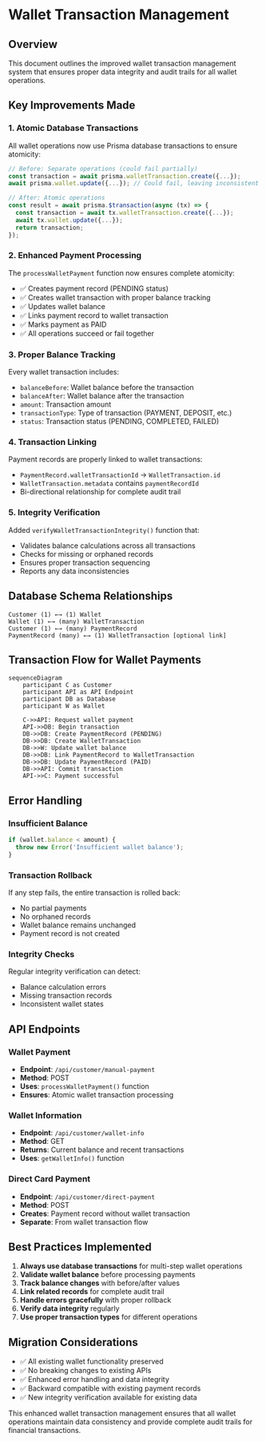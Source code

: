 # Wallet Transaction Management

## Overview
This document outlines the improved wallet transaction management system that ensures proper data integrity and audit trails for all wallet operations.

## Key Improvements Made

### 1. Atomic Database Transactions
All wallet operations now use Prisma database transactions to ensure atomicity:

```typescript
// Before: Separate operations (could fail partially)
const transaction = await prisma.walletTransaction.create({...});
await prisma.wallet.update({...}); // Could fail, leaving inconsistent state

// After: Atomic operations
const result = await prisma.$transaction(async (tx) => {
  const transaction = await tx.walletTransaction.create({...});
  await tx.wallet.update({...});
  return transaction;
});
```

### 2. Enhanced Payment Processing
The `processWalletPayment` function now ensures complete atomicity:

- ✅ Creates payment record (PENDING status)
- ✅ Creates wallet transaction with proper balance tracking
- ✅ Updates wallet balance
- ✅ Links payment record to wallet transaction
- ✅ Marks payment as PAID
- ✅ All operations succeed or fail together

### 3. Proper Balance Tracking
Every wallet transaction includes:
- `balanceBefore`: Wallet balance before the transaction
- `balanceAfter`: Wallet balance after the transaction
- `amount`: Transaction amount
- `transactionType`: Type of transaction (PAYMENT, DEPOSIT, etc.)
- `status`: Transaction status (PENDING, COMPLETED, FAILED)

### 4. Transaction Linking
Payment records are properly linked to wallet transactions:
- `PaymentRecord.walletTransactionId` → `WalletTransaction.id`
- `WalletTransaction.metadata` contains `paymentRecordId`
- Bi-directional relationship for complete audit trail

### 5. Integrity Verification
Added `verifyWalletTransactionIntegrity()` function that:
- Validates balance calculations across all transactions
- Checks for missing or orphaned records
- Ensures proper transaction sequencing
- Reports any data inconsistencies

## Database Schema Relationships

```
Customer (1) ←→ (1) Wallet
Wallet (1) ←→ (many) WalletTransaction
Customer (1) ←→ (many) PaymentRecord
PaymentRecord (many) ←→ (1) WalletTransaction [optional link]
```

## Transaction Flow for Wallet Payments

```mermaid
sequenceDiagram
    participant C as Customer
    participant API as API Endpoint
    participant DB as Database
    participant W as Wallet

    C->>API: Request wallet payment
    API->>DB: Begin transaction
    DB->>DB: Create PaymentRecord (PENDING)
    DB->>DB: Create WalletTransaction
    DB->>W: Update wallet balance
    DB->>DB: Link PaymentRecord to WalletTransaction
    DB->>DB: Update PaymentRecord (PAID)
    DB->>API: Commit transaction
    API->>C: Payment successful
```

## Error Handling

### Insufficient Balance
```typescript
if (wallet.balance < amount) {
  throw new Error('Insufficient wallet balance');
}
```

### Transaction Rollback
If any step fails, the entire transaction is rolled back:
- No partial payments
- No orphaned records
- Wallet balance remains unchanged
- Payment record is not created

### Integrity Checks
Regular integrity verification can detect:
- Balance calculation errors
- Missing transaction records
- Inconsistent wallet states

## API Endpoints

### Wallet Payment
- **Endpoint**: `/api/customer/manual-payment`
- **Method**: POST
- **Uses**: `processWalletPayment()` function
- **Ensures**: Atomic wallet transaction processing

### Wallet Information
- **Endpoint**: `/api/customer/wallet-info`
- **Method**: GET
- **Returns**: Current balance and recent transactions
- **Uses**: `getWalletInfo()` function

### Direct Card Payment
- **Endpoint**: `/api/customer/direct-payment`
- **Method**: POST
- **Creates**: Payment record without wallet transaction
- **Separate**: From wallet transaction flow

## Best Practices Implemented

1. **Always use database transactions** for multi-step wallet operations
2. **Validate wallet balance** before processing payments
3. **Track balance changes** with before/after values
4. **Link related records** for complete audit trail
5. **Handle errors gracefully** with proper rollback
6. **Verify data integrity** regularly
7. **Use proper transaction types** for different operations

## Migration Considerations

- ✅ All existing wallet functionality preserved
- ✅ No breaking changes to existing APIs
- ✅ Enhanced error handling and data integrity
- ✅ Backward compatible with existing payment records
- ✅ New integrity verification available for existing data

This enhanced wallet transaction management ensures that all wallet operations maintain data consistency and provide complete audit trails for financial transactions.